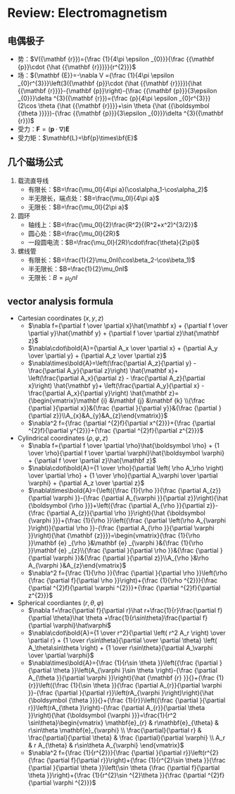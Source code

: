 # Review: Electromagnetism

## 电偶极子

- 势：$V({\mathbf  {r}})={\frac  {1}{4\pi \epsilon _{0}}}{\frac  {{\mathbf  {p}}\cdot {\hat  {{\mathbf  {r}}}}}{r^{2}}}$
- 场：${\mathbf  {E}}=-\nabla V ={\frac  {1}{4\pi \epsilon _{0}r^{3}}}\left(3({\mathbf  {p}}\cdot {\hat  {{\mathbf  {r}}}}){\hat  {{\mathbf  {r}}}}-{\mathbf  {p}}\right)-{\frac  {{\mathbf  {p}}}{3\epsilon _{0}}}\delta ^{3}({\mathbf  {r}})={\frac  {p}{4\pi \epsilon _{0}r^{3}}}(2\cos \theta {\hat  {{\mathbf  {r}}}}+\sin \theta {\hat  {{\boldsymbol  {\theta }}}})-{\frac  {{\mathbf  {p}}}{3\epsilon _{0}}}\delta ^{3}({\mathbf  {r}})$
- 受力：$\mathbf{F}=(\mathbf{p}\cdot\nabla)\mathbf{E}$
- 受力矩：$\mathbf{L}=\bf{p}\times\bf{E}$

## 几个磁场公式

1. 载流直导线
    - 有限长：$B=\frac{\mu_0I}{4\pi a}(\cos\alpha_1-\cos\alpha_2)$
    - 半无限长，端点处：$B=\frac{\mu_0I}{4\pi a}$
    - 无限长：$B=\frac{\mu_0I}{2\pi a}$
2. 圆环
    - 轴线上：$B=\frac{\mu_0I}{2}\frac{R^2}{(R^2+x^2)^{3/2}}$
    - 圆心处：$B=\frac{\mu_0I}{2R}$
    - 一段圆电流：$B=\frac{\mu_0I}{2R}\cdot\frac{\theta}{2\pi}$
3. 螺线管
    - 有限长：$B=\frac{1}{2}\mu_0nI(\cos\beta_2-\cos\beta_1)$
    - 半无限长：$B=\frac{1}{2}\mu_0nI$
    - 无限长：$B=\mu_0nI$

## vector analysis formula

- Cartesian coordinates $(x, y, z)$
    - $\nabla f={\partial f \over \partial x}\hat{\mathbf x} + {\partial f \over \partial y}\hat{\mathbf y} + {\partial f \over \partial z}\hat{\mathbf z}$
    - $\nabla\cdot\bold{A}={\partial A_x \over \partial x} + {\partial A_y \over \partial y} + {\partial A_z \over \partial z}$
    - $\nabla\times\bold{A}=\left(\frac{\partial A_z}{\partial y} - \frac{\partial A_y}{\partial z}\right) \hat{\mathbf x}+ \left(\frac{\partial A_x}{\partial z} - \frac{\partial A_z}{\partial x}\right) \hat{\mathbf y}+ \left(\frac{\partial A_y}{\partial x} - \frac{\partial A_x}{\partial y}\right) \hat{\mathbf z}={\begin{vmatrix}\mathbf {i} &\mathbf {j} &\mathbf {k} \\{\frac {\partial }{\partial x}}&{\frac {\partial }{\partial y}}&{\frac {\partial }{\partial z}}\\A_{x}&A_{y}&A_{z}\end{vmatrix}}$
    - $\nabla^2 f={\frac {\partial ^{2}f}{\partial x^{2}}}+{\frac {\partial ^{2}f}{\partial y^{2}}}+{\frac {\partial ^{2}f}{\partial z^{2}}}$
- Cylindrical coordinates $(\rho, \varphi, z)$
    - $\nabla f={\partial f \over \partial \rho}\hat{\boldsymbol \rho} + {1 \over \rho}{\partial f \over \partial \varphi}\hat{\boldsymbol \varphi} + {\partial f \over \partial z}\hat{\mathbf z}$
    - $\nabla\cdot\bold{A}={1 \over \rho}{\partial \left( \rho A_\rho  \right) \over \partial \rho} + {1 \over \rho}{\partial A_\varphi \over \partial \varphi} + {\partial A_z \over \partial z}$
    - $\nabla\times\bold{A}={\left({\frac {1}{\rho }}{\frac {\partial A_{z}}{\partial \varphi }}-{\frac {\partial A_{\varphi }}{\partial z}}\right){\hat {\boldsymbol {\rho }}}+\left({\frac {\partial A_{\rho }}{\partial z}}-{\frac {\partial A_{z}}{\partial \rho }}\right){\hat {\boldsymbol {\varphi }}}+{\frac {1}{\rho }}\left({\frac {\partial \left(\rho A_{\varphi }\right)}{\partial \rho }}-{\frac {\partial A_{\rho }}{\partial \varphi }}\right){\hat {\mathbf {z}}}}=\begin{vmatrix}{\frac {1}{\rho }}\mathbf {e} _{\rho }&\mathbf {e} _{\varphi }&{\frac {1}{\rho }}\mathbf {e} _{z}\\{\frac {\partial }{\partial \rho }}&{\frac {\partial }{\partial \varphi }}&{\frac {\partial }{\partial z}}\\A_{\rho }&\rho A_{\varphi }&A_{z}\end{vmatrix}$
    - $\nabla^2 f={\frac {1}{\rho }}{\frac {\partial }{\partial \rho }}\left(\rho {\frac {\partial f}{\partial \rho }}\right)+{\frac {1}{\rho ^{2}}}{\frac {\partial ^{2}f}{\partial \varphi ^{2}}}+{\frac {\partial ^{2}f}{\partial z^{2}}}$
- Spherical coordiantes $(r, \theta, \varphi)$
    - $\nabla f=\frac{\partial f}{\partial r}\hat r+\frac{1}{r}\frac{\partial f}{\partial \theta}\hat \theta +\frac{1}{r\sin\theta}\frac{\partial f}{\partial \varphi}\hat\varphi$
    - $\nabla\cdot\bold{A}={1 \over r^2}{\partial \left( r^2 A_r \right) \over \partial r} + {1 \over r\sin\theta}{\partial \over \partial \theta} \left(  A_\theta\sin\theta \right) + {1 \over r\sin\theta}{\partial A_\varphi \over \partial \varphi}$
    - $\nabla\times\bold{A}={\frac {1}{r\sin \theta }}\left({\frac {\partial }{\partial \theta }}\left(A_{\varphi }\sin \theta \right)-{\frac {\partial A_{\theta }}{\partial \varphi }}\right){\hat {\mathbf {r} }}{}+{\frac {1}{r}}\left({\frac {1}{\sin \theta }}{\frac {\partial A_{r}}{\partial \varphi }}-{\frac {\partial }{\partial r}}\left(rA_{\varphi }\right)\right){\hat {\boldsymbol {\theta }}}{}+{\frac {1}{r}}\left({\frac {\partial }{\partial r}}\left(rA_{\theta }\right)-{\frac {\partial A_{r}}{\partial \theta }}\right){\hat {\boldsymbol {\varphi }}}=\frac{1}{r^2 \sin\theta}\begin{vmatrix} \mathbf{e}_{r} & r\mathbf{e}_{\theta} & r\sin\theta \mathbf{e}_{\varphi} \\ \frac{\partial}{\partial r} & \frac{\partial}{\partial \theta} & \frac {\partial}{\partial \varphi} \\ A_r & r A_{\theta} & r\sin\theta A_{\varphi} \end{vmatrix}$
    - $\nabla^2 f={\frac {1}{r^{2}}}{\frac {\partial }{\partial r}}\left(r^{2}{\frac {\partial f}{\partial r}}\right)+{\frac {1}{r^{2}\sin \theta }}{\frac {\partial }{\partial \theta }}\left(\sin \theta {\frac {\partial f}{\partial \theta }}\right)+{\frac {1}{r^{2}\sin ^{2}\theta }}{\frac {\partial ^{2}f}{\partial \varphi ^{2}}}$

